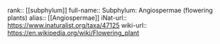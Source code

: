 

rank:: [[subphylum]]
full-name:: Subphylum: Angiospermae (flowering plants)
alias:: [[Angiospermae]]
iNat-url:: https://www.inaturalist.org/taxa/47125
wiki-url:: https://en.wikipedia.org/wiki/Flowering_plant